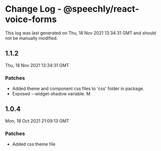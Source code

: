 # Change Log - @speechly/react-voice-forms

This log was last generated on Thu, 18 Nov 2021 13:34:31 GMT and should not be manually modified.

## 1.1.2
Thu, 18 Nov 2021 13:34:31 GMT

### Patches

- Added theme and component css files to 'css' folder in package.
- Exposed --widget-shadow variable. M

## 1.0.4
Mon, 18 Oct 2021 21:09:13 GMT

### Patches

- Added css theme file

